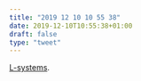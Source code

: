 ```yaml
---
title: "2019 12 10 10 55 38"
date: 2019-12-10T10:55:38+01:00
draft: false
type: "tweet"
---
```

[L-systems](https://jsantell.com/l-systems).
